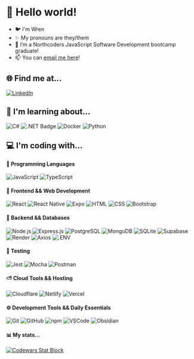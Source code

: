 # 👋 Hello world!

- 🐦 I'm Wren
- ✨ My pronouns are they/them
- 🌱 I’m a Northcoders JavaScript Software Development bootcamp graduate!
- 📫 You can [email me here](mailto:wren.hawthorne@outlook.com)!

## 🌐 Find me at...
[![LinkedIn](https://img.shields.io/badge/LinkedIn-24283b?style=for-the-badge&logo=linkedin&logoColor=0A66C2)](https://linkedin.com/in/wren-h) 

## 👀 I'm learning about...
![C#](https://img.shields.io/badge/-C%23-24283b?style=for-the-badge&logo=cplusplus&logoColor=88C0D0)
![.NET Badge](https://img.shields.io/badge/-.NET-24283b?style=for-the-badge&logo=dotnet&logoColor=88C0D0)
![Docker](https://img.shields.io/badge/-Docker-24283b?style=for-the-badge&logo=docker&logoColor=B48EAD)
![Python](https://img.shields.io/badge/-Python-24283b?style=for-the-badge&logo=python&logoColor=EBCB8B)

## 💻 I'm coding with...
#### 🔨 Programming Languages
![JavaScript](https://img.shields.io/badge/-JavaScript-24283b?style=for-the-badge&logo=javascript&logoColor=EBCB8B)
![TypeScript](https://img.shields.io/badge/-TypeScript-24283b?style=for-the-badge&logo=typescript&logoColor=3178C6)

#### 🚧 Frontend && Web Development
![React](https://img.shields.io/badge/-React-24283b?style=for-the-badge&logo=react&logoColor=%2361DAFB)
![React Native](https://img.shields.io/badge/React_Native-24283b?style=for-the-badge&logo=react&logoColor=%2361DAFB)
![Expo](https://img.shields.io/badge/Expo-24283b?style=for-the-badge&logo=expo&logoColor=000020)
![HTML](https://img.shields.io/badge/-HTML-24283b?style=for-the-badge&logo=html5&logoColor=D08770)
![CSS](https://img.shields.io/badge/-CSS-24283b?style=for-the-badge&logo=css3&logoColor=81A1C1)
![Bootstrap](https://img.shields.io/badge/-Bootstrap-24283b?style=for-the-badge&logo=bootstrap&logoColor=8FBCBB)

#### 💽 Backend && Databases
![Node.js](https://img.shields.io/badge/-Node.js-24283b?style=for-the-badge&logo=node.js&logoColor=A3BE8C)
![Express.js](https://img.shields.io/badge/Express.js-24283b?style=for-the-badge&logo=express&logoColor=%2361DAFB)
![PostgreSQL](https://img.shields.io/badge/-PostgreSQL-24283b?style=for-the-badge&logo=postgresql&logoColor=81A1C1)
![MongoDB](https://img.shields.io/badge/MongoDB-24283b?style=for-the-badge&logo=mongodb&logoColor=234ea94b)
![SQLite](https://img.shields.io/badge/-SQLite-24283b?style=for-the-badge&logo=sqlite&logoColor=B48EAD)
![Supabase](https://img.shields.io/badge/Supabase-24283b?style=for-the-badge&logo=supabase&logoColor=3FCF8E)
![Render](https://img.shields.io/badge/Render-24283b?logo=render&logoColor=fff&style=for-the-badge)
![Axios](https://img.shields.io/badge/Axios-24283b?logo=axios&logoColor=5A29E4&style=for-the-badge)
![.ENV](https://img.shields.io/badge/.ENV-24283b?logo=dotenv&logoColor=ECD53F&style=for-the-badge)

#### 🧪 Testing
![Jest](https://img.shields.io/badge/-Jest-24283b?style=for-the-badge&logo=jest&logoColor=8c4351)
![Mocha](https://img.shields.io/badge/-Mocha-24283b?style=for-the-badge&logo=mocha&logoColor=D08770)
![Postman](https://img.shields.io/badge/-Postman-24283b?style=for-the-badge&logo=postman&logoColor=D08770)

#### ⛅ Cloud Tools && Hosting
![Cloudflare](https://img.shields.io/badge/Cloudflare-24283b?style=for-the-badge&logo=Cloudflare&logoColor=F38020)
![Netlify](https://img.shields.io/badge/Netlify-24283b?style=for-the-badge&logo=netlify&logoColor=#00C7B7)
![Vercel](https://img.shields.io/badge/Vercel-24283b?style=for-the-badge&logo=vercel&logoColor=#23000000)

#### ⚙ Development Tools && Daily Essentials
![Git](https://img.shields.io/badge/-Git-24283b?style=for-the-badge&logo=git&logoColor=5E81AC)
![GitHub](https://img.shields.io/badge/-GitHub-24283b?style=for-the-badge&logo=github&logoColor=8FBCBB)
![npm](https://img.shields.io/badge/-npm-24283b?style=for-the-badge&logo=npm&logoColor=BF616A)
![VSCode](https://custom-icon-badges.demolab.com/badge/Visual%20Studio%20Code-24283b?style=for-the-badge&logo=vsc&logoColor=0078d7)
![Obsidian](https://img.shields.io/badge/Obsidian-24283b?style=for-the-badge&logo=obsidian&logoColor=8B5CF6)

#### 📊 My stats...
[![Codewars Stat Block](https://github.r2v.ch/codewars?user=smlbrd&theme=purple_dark)](https://www.codewars.com/users/smlbrd)

